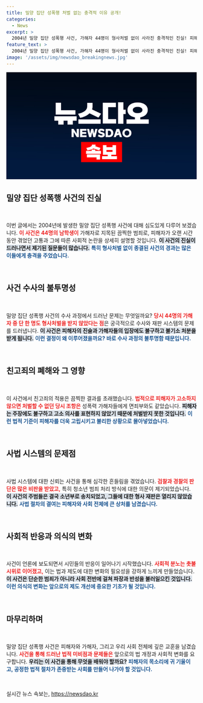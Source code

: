```yaml
---
title: 밀양 집단 성폭행 처벌 없는 충격적 이유 공개!
categories:
  - News
excerpt: >
  2004년 밀양 집단 성폭행 사건, 가해자 44명이 형사처벌 없이 사라진 충격적인 진실! 피해자들의 고통과 법의 불합리함을 잇따라 조명한 SBS 그것이 알고 싶다, 과연 피해자들은 무엇을 원하고 있는가?
feature_text: >
  2004년 밀양 집단 성폭행 사건, 가해자 44명이 형사처벌 없이 사라진 충격적인 진실! 피해자들의 고통과 법의 불합리함을 잇따라 조명한 SBS 그것이 알고 싶다, 과연 피해자들은 무엇을 원하고 있는가?
image: '/assets/img/newsdao_breakingnews.jpg'
---
```


<p><img src="/assets/img/newsdao_breakingnews.jpg" alt="ranknews 속보" /></p>

<h2 data-ke-size="size26">밀양 집단 성폭행 사건의 진실</h2>

<p data-ke-size="size16">&nbsp;</p>

<p>이번 글에서는 2004년에 발생한 밀양 집단 성폭행 사건에 대해 심도있게 다루어 보겠습니다. <b><span style="color: #ee2323;">이 사건은 44명의 남학생이</span></b> 가해자로 지목된 끔찍한 범죄로, 피해자가 오랜 시간 동안 겪었던 고통과 그에 따른 사회적 논란을 상세히 설명할 것입니다. <b><span style="background-color: #21538527;">이 사건의 진실이 드러나면서 제기된 질문들이 많습니다.</span></b> <b><span style="color: #1a5490;">특히 형사처벌 없이 종결된 사건의 경과는 많은 이들에게 충격을 주었습니다.</span></b>  </p>

<p data-ke-size="size16">&nbsp;</p>

<h2 data-ke-size="size26">사건 수사의 불투명성</h2>

<p data-ke-size="size16">&nbsp;</p>

<p>밀양 집단 성폭행 사건의 수사 과정에서 드러난 문제는 무엇일까요? <b><span style="color: #ee2323;">당시 44명의 가해자 중 단 한 명도 형사처벌을 받지 않았다는 점</span></b>은 궁극적으로 수사와 재판 시스템의 문제를 드러냅니다. <b><span style="background-color: #21538527;">이 사건은 피해자의 진술과 가해자들의 입장에도 불구하고 불기소 처분을 받게 됩니다.</span></b> <b><span style="color: #1a5490;">이런 결정이 왜 이루어졌을까요? 바로 수사 과정의 불투명함 때문입니다.</span></b> </p>

<p data-ke-size="size16">&nbsp;</p>

<h2 data-ke-size="size26">친고죄의 폐해와 그 영향</h2>

<p data-ke-size="size16">&nbsp;</p>

<p>이 사건에서 친고죄의 적용은 끔찍한 결과를 초래했습니다. <b><span style="color: #ee2323;">법적으로 피해자가 고소하지 않으면 처벌할 수 없던 당시 조항은</span></b> 성폭력 가해자들에게 면죄부와도 같았습니다. <b><span style="background-color: #21538527;">피해자는 주장에도 불구하고 고소 의사를 표현하지 않았기 때문에 처벌받지 못한 것입니다.</span></b> <b><span style="color: #1a5490;">이런 법적 기준이 피해자를 더욱 고립시키고 불리한 상황으로 몰아넣었습니다.</span></b></p>

<p data-ke-size="size16">&nbsp;</p>

<h2 data-ke-size="size26">사법 시스템의 문제점</h2>

<p data-ke-size="size16">&nbsp;</p>

<p>사법 시스템에 대한 신뢰는 사건을 통해 심각한 흔들림을 겪었습니다. <b><span style="color: #ee2323;">검찰과 경찰의 판단은 많은 비판을 받았고,</span></b> 특히 청소년 범죄 처리 방식에 대한 의문이 제기되었습니다. <b><span style="background-color: #21538527;">이 사건의 주범들은 결국 소년부로 송치되었고, 그들에 대한 형사 재판은 열리지 않았습니다.</span></b> <b><span style="color: #1a5490;">사법 절차의 결여는 피해자와 사회 전체에 큰 상처를 남겼습니다.</span></b></p>

<p data-ke-size="size16">&nbsp;</p>

<h2 data-ke-size="size26">사회적 반응과 의식의 변화</h2>

<p data-ke-size="size16">&nbsp;</p>

<p>사건이 언론에 보도되면서 시민들의 반응이 일어나기 시작했습니다. <b><span style="color: #ee2323;">사회적 분노는 촛불 시위로 이어졌고,</span></b> 이는 법과 제도에 대한 변화의 필요성을 강하게 느끼게 만들었습니다. <b><span style="background-color: #21538527;">이 사건은 단순한 범죄가 아니라 사회 전반에 걸쳐 파장과 반성을 불러일으킨 것입니다.</span></b> <b><span style="color: #1a5490;">이런 의식의 변화는 앞으로의 제도 개선에 중요한 기초가 될 것입니다.</span></b></p>

<p data-ke-size="size16">&nbsp;</p>

<h2 data-ke-size="size26">마무리하며</h2>

<p data-ke-size="size16">&nbsp;</p>

<p>밀양 집단 성폭행 사건은 피해자와 가해자, 그리고 우리 사회 전체에 깊은 교훈을 남겼습니다. <b><span style="color: #ee2323;">사건을 통해 드러난 법적 미비점과 문제들은</span></b> 앞으로의 법 개정과 사회적 변화를 요구합니다. <b><span style="background-color: #21538527;">우리는 이 사건을 통해 무엇을 배워야 할까요?</span></b> <b><span style="color: #1a5490;">피해자의 목소리에 귀 기울이고, 공정한 법적 절차가 존중받는 사회를 만들어 나가야 할 것입니다.</span></b></p>

<p data-ke-size="size16">&nbsp;</p>
실시간 뉴스 속보는, <a href="https://newsdao.kr" rel="dofollow">https://newsdao.kr</a>


